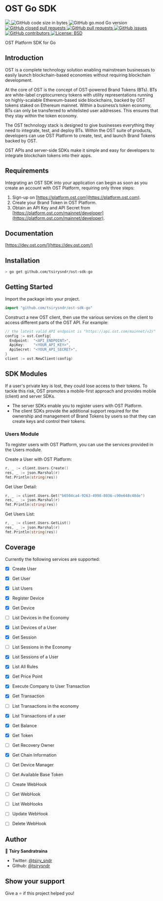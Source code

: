 # OST Go SDK

<p>
  <a href="https://github.com/tsirysndr/ost-sdk-go/commits/master">
    <img src="https://img.shields.io/github/last-commit/tsirysndr/ost-sdk-go.svg" target="_blank" />
  </a>
  <img alt="GitHub code size in bytes" src="https://img.shields.io/github/languages/code-size/tsirysndr/ost-sdk-go">
  <img alt="GitHub go.mod Go version" src="https://img.shields.io/github/go-mod/go-version/tsirysndr/ost-sdk-go">
  <a href="https://github.com/tsirysndr/ost-sdk-go/issues?q=is%3Apr+is%3Aclosed">
    <img alt="GitHub closed pull requests" src="https://img.shields.io/github/issues-pr-closed-raw/tsirysndr/ost-sdk-go">
  </a>
  <a href="https://github.com/tsirysndr/ost-sdk-go/pulls">
    <img alt="GitHub pull requests" src="https://img.shields.io/github/issues-pr/tsirysndr/ost-sdk-go">
  </a>
  <a href="https://github.com/tsirysndr/ost-sdk-go/issues">
    <img alt="GitHub issues" src="https://img.shields.io/github/issues/tsirysndr/ost-sdk-go">
  </a>
  <a href="https://github.com/tsirysndr/ost-sdk-go/graphs/contributors">
    <img alt="GitHub contributors" src="https://img.shields.io/github/contributors/tsirysndr/ost-sdk-go">
  </a>
  <a href="https://github.com/tsirysndr/ost-sdk-go/blob/master/LICENSE">
    <img alt="License: BSD" src="https://img.shields.io/badge/license-MIT-green.svg" target="_blank" />
  </a>
</p>

OST Platform SDK for Go

## Introduction

OST is a complete technology solution enabling mainstream businesses 
to easily launch blockchain-based economies without 
requiring blockchain development.

At the core of OST is the concept of OST-powered Brand Tokens (BTs). 
BTs are white-label cryptocurrency tokens with utility representations 
running on highly-scalable Ethereum-based side blockchains, 
backed by OST tokens staked on Ethereum mainnet. Within a business’s 
token economy, BTs can only be transferred to whitelisted user addresses. 
This ensures that they stay within the token economy.

The OST technology stack is designed to give businesses everything they need 
to integrate, test, and deploy BTs. Within the OST suite of products, developers 
can use OST Platform to create, test, and launch Brand Tokens backed by OST. 

OST APIs and server-side SDKs make it simple and easy for developers to 
integrate blockchain tokens into their apps.

## Requirements

Integrating an OST SDK into your application can begin as soon as you create an account 
with OST Platform, requiring only three steps:
1. Sign-up on [https://platform.ost.com](https://platform.ost.com).
2. Create your Brand Token in OST Platform.
3. Obtain an API Key and API Secret from [https://platform.ost.com/mainnet/developer](https://platform.ost.com/mainnet/developer).

## Documentation

[https://dev.ost.com/](https://dev.ost.com/)

## Installation

```bash
> go get github.com/tsirysndr/ost-sdk-go
```

## Getting Started

Import the package into your project.

```Go
import "github.com/tsirysndr/ost-sdk-go"
```

Construct a new OST client, then use the various services on the client to access different parts of the OST API. For example:

```Go
// the latest valid API endpoint is "https://api.ost.com/mainnet/v2/"
config := ost.Config{
  Endpoint:  "<API_ENDPOINT>",
  ApiKey:    "<YOUR_API_KEY>",
  ApiSecret: "<YOUR_API_SECRET>",
}
client := ost.NewClient(config)
```

## SDK Modules

If a user's private key is lost, they could lose access 
to their tokens. To tackle this risk, OST promotes a 
mobile-first approach and provides mobile (client) and server SDKs. 


* The server SDKs enable you to register users with OST Platform.
* The client SDKs provide the additional support required for 
the ownership and management of Brand Tokens by users so 
that they can create keys and control their tokens. 

### Users Module 

To register users with OST Platform, you can use the services provided in the Users module.

Create a User with OST Platform:

```Go
r, _ := client.Users.Create()
res, _ := json.Marshal(r)
fmt.Println(string(res))
```

Get User Detail:

```Go
r, _ := client.Users.Get("b6504ca4-9263-4998-8036-c90e648c48de")
res, _ := json.Marshal(r)
fmt.Println(string(res))
```

Get Users List:

```Go
r, _ := client.Users.GetList()
res, _ := json.Marshal(r)
fmt.Println(string(res))
```

##  Coverage

Currently the following services are supported:

- [x] Create User
- [x] Get User
- [x] List Users
- [x] Register Device
- [x] Get Device
- [ ] List Devices in the Economy
- [x] List Devices of a User
- [x] Get Session
- [ ] List Sessions in the Economy
- [x] List Sessions of a User
- [x] List All Rules
- [x] Get Price Point
- [x] Execute Company to User Transaction
- [x] Get Transaction
- [ ] List Transactions in the economy
- [x] List Transactions of a user
- [x] Get Balance
- [x] Get Token
- [ ] Get Recovery Owner
- [x] Get Chain Information
- [ ] Get Device Manager
- [ ] Get Available Base Token
- [ ] Create WebHook
- [ ] Get WebHook
- [ ] List WebHooks
- [ ] Update WebHook
- [ ] Delete WebHook


## Author

👤 **Tsiry Sandratraina**

* Twitter: [@tsiry_sndr](https://twitter.com/tsiry_sndr)
* Github: [@tsirysndr](https://github.com/tsirysndr)

## Show your support

Give a ⭐️ if this project helped you!
